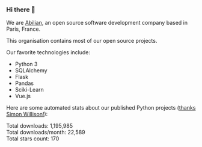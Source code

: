 ### Hi there 👋

We are [Abilian](https://abilian.com/), an open source software development company based in Paris, France.

This organisation contains most of our open source projects.

Our favorite technologies include:

- Python 3
- SQLAlchemy
- Flask
- Pandas
- Sciki-Learn
- Vue.js

Here are some automated stats about our published Python projects
([thanks Simon Willison!][sw-post]):

<!--marker-->
Total downloads: 1,195,985<br>
Total downloads/month: 22,589<br>
Total stars count: 170
<!--end-->

[sw-post]: https://simonwillison.net/2020/Jul/10/self-updating-profile-readme/